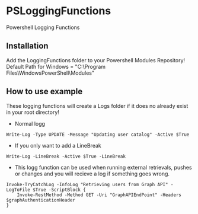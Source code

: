# PSLoggingFunctions
Powershell Logging Functions

## Installation
Add the LoggingFunctions folder to your Powershell Modules Repository!<br>
Default Path for Windows = "C:\Program Files\WindowsPowerShell\Modules"

## How to use example
These logging functions will create a Logs folder if it does no already exist in your root directory!

* Normal logg
```
Write-Log -Type UPDATE -Message "Updating user catalog" -Active $True
```

* If you only want to add a LineBreak
```
Write-Log -LineBreak -Active $True -LineBreak
```

* This logg function can be used when running external retrievals, pushes or changes and you will recieve a log if something goes wrong.
```
Invoke-TryCatchLog -InfoLog "Retrieving users from Graph API" -LogToFile $True -ScriptBlock {
    Invoke-RestMethod -Method GET -Uri "GraphAPIEndPoint" -Headers $graphAuthenticationHeader
}
```